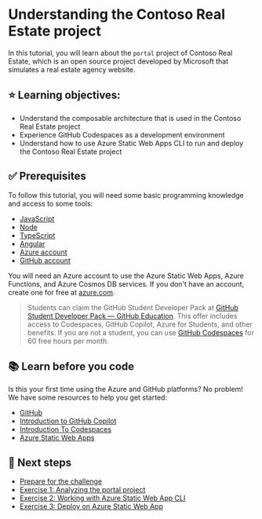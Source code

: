 # Understanding the Contoso Real Estate project

In this tutorial, you will learn about the `portal` project of Contoso Real Estate, which is an open source project developed by Microsoft that simulates a real estate agency website.

## ⭐️ Learning objectives:

- Understand the composable architecture that is used in the Contoso Real Estate project
- Experience GitHub Codespaces as a development environment
- Understand how to use Azure Static Web Apps CLI to run and deploy the Contoso Real Estate project

## ✅ Prerequisites

To follow this tutorial, you will need some basic programming knowledge and access to some tools:

- [JavaScript](https://learn.microsoft.com/shows/beginners-series-to-javascript/?WT.mc_id=academic-101248-cyzanon)
- [Node](https://learn.microsoft.com/shows/beginners-series-to-nodejs/?WT.mc_id=academic-101248-cyzanon)
- [TypeScript](https://www.typescriptlang.org/?WT.mc_id=academic-101248-cyzanon)
- [Angular](https://angular.io/)
- [Azure account](https://azure.microsoft.com/free/?WT.mc_id=academic-101248-cyzanon)
- [GitHub account](https://github.com/?WT.mc_id=academic-101248-cyzanon)

You will need an Azure account to use the Azure Static Web Apps, Azure Functions, and Azure Cosmos DB services. If you don't have an account, create one for free at [azure.com](https://azure.microsoft.com/free/?WT.mc_id=academic-101248-cyzanon).

> Students can claim the GitHub Student Developer Pack at [GitHub Student Developer Pack — GitHub Education](https://aka.ms/Copilot4Students). This offer includes access to Codespaces, GitHub Copilot, Azure for Students, and other benefits. If you are not a student, you can use [GitHub Codespaces](https://docs.github.com/en/codespaces/?WT.mc_id=academic-101248-cyzanon) for 60 free hours per month.


## 📚 Learn before you code

Is this your first time using the Azure and GitHub platforms? No problem! We have some resources to help you get started:

- [GitHub](https://learn.microsoft.com/training/github/?WT.mc_id=academic-101248-cyzanon)
- [Introduction to GitHub Copilot](https://learn.microsoft.com/training/modules/introduction-to-github-copilot/?WT.mc_id=academic-101248-cyzanon)
- [Introduction To Codespaces](https://aka.ms/CodespacesVideoTutorial)
- [Azure Static Web Apps](https://learn.microsoft.com/azure/static-web-apps/overview/?WT.mc_id=academic-101248-cyzanon)

## 🚀 Next steps
- [Prepare for the challenge](./00-prepare.md)
- [Exercise 1: Analyzing the portal project](./01-analyzing-portal.md)
- [Exercise 2: Working with Azure Static Web App CLI](./02-exercise-swa-cli.md)
- [Exercise 3: Deploy on Azure Static Web App](./03-exercise-portal-deploy.md)
